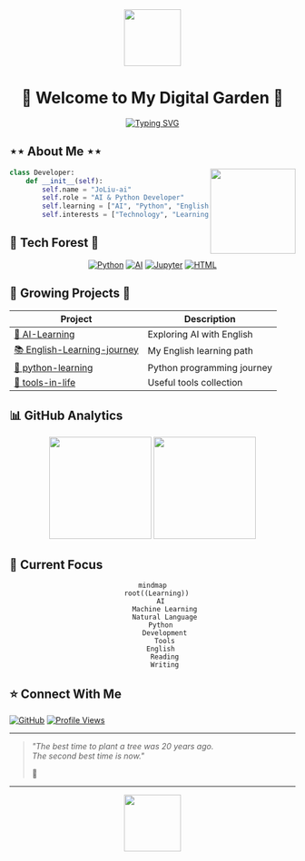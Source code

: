 <div align="center">
 
<img src="https://media.giphy.com/media/mGcNjsfWAjY5AEZNw6/giphy.gif" width="100"/>

</div>

<div align="center">
  
# 🌿 Welcome to My Digital Garden 🌿

[![Typing SVG](https://readme-typing-svg.herokuapp.com?font=Fira+Code&pause=1000&color=1F7A8C&center=true&vCenter=true&width=435&lines=Hi+there%2C+I'm+JoLiu-ai+🌱;AI+%26+Python+Developer+💻;Always+learning%2C+always+growing+📚)](https://git.io/typing-svg)

</div>

## ⋆⋆ About Me ⋆⋆
<img align="right" width="150" src="https://media.giphy.com/media/L1R1tvI9svkIWwpVYr/giphy.gif"/>

```python
class Developer:
    def __init__(self):
        self.name = "JoLiu-ai"
        self.role = "AI & Python Developer"
        self.learning = ["AI", "Python", "English"]
        self.interests = ["Technology", "Learning", "Tools"]
```

## 🌲 Tech Forest 🌲
<div align="center">

[![Python](https://img.shields.io/badge/-Python-2F4858?style=for-the-badge&logo=Python&logoColor=white)](https://www.python.org/)
[![AI](https://img.shields.io/badge/-AI-1F7A8C?style=for-the-badge&logo=ai&logoColor=white)](https://github.com/JoLiu-ai/AI-Learning)
[![Jupyter](https://img.shields.io/badge/-Jupyter-86BBD8?style=for-the-badge&logo=Jupyter&logoColor=white)](https://jupyter.org/)
[![HTML](https://img.shields.io/badge/-HTML5-BEE9E8?style=for-the-badge&logo=html5&logoColor=black)](https://developer.mozilla.org/en-US/docs/Web/HTML)

</div>

## 🌿 Growing Projects 🌿

| Project | Description |
|---------|------------|
| [🤖 AI-Learning](https://github.com/JoLiu-ai/AI-Learning) | Exploring AI with English |
| [📚 English-Learning-journey](https://github.com/JoLiu-ai/English-Learning-journey) | My English learning path |
| [🐍 python-learning](https://github.com/JoLiu-ai/python-learning) | Python programming journey |
| [🔧 tools-in-life](https://github.com/JoLiu-ai/tools-in-life) | Useful tools collection |

## 📊 GitHub Analytics 

<div align="center">
<img height="180em" src="https://github-readme-stats.vercel.app/api?username=JoLiu-ai&show_icons=true&theme=tokyonight&bg_color=ffffff&title_color=2F4858&icon_color=1F7A8C&text_color=2F4858&border_color=86BBD8"/>

<img height="180em" src="https://github-readme-stats.vercel.app/api/top-langs/?username=JoLiu-ai&layout=compact&theme=tokyonight&bg_color=ffffff&title_color=2F4858&text_color=2F4858&border_color=86BBD8"/>
</div>

## 🌱 Current Focus

<div align="center">

```mermaid
mindmap
  root((Learning))
    AI
      Machine Learning
      Natural Language
    Python
      Development
      Tools
    English
      Reading
      Writing
```

</div>

## ⭐ Connect With Me

[![GitHub](https://img.shields.io/badge/-JoLiu--ai-2F4858?style=flat-square&logo=GitHub&logoColor=white)](https://github.com/JoLiu-ai)
[![Profile Views](https://komarev.com/ghpvc/?username=JoLiu-ai&color=86BBD8)](https://github.com/JoLiu-ai)

---

> *"The best time to plant a tree was 20 years ago.  
> The second best time is now."*  
>
> 🌱 

---

<div align="center">
 
<img src="https://media.giphy.com/media/mGcNjsfWAjY5AEZNw6/giphy.gif" width="100"/>

</div>
